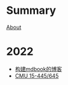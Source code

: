 # Summary

[About](./about.md)
# 2022
- [构建mdbook的博客](./blog20221028.md)
- [CMU 15-445/645](./blog20221105.md)